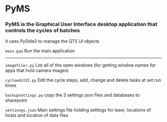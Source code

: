 
# PyMS

### PyMS is the Graphical User Interface desktop application that controls the cycles of batches


It uses PySide2 to manage the QT5 UI objects


`main.pyw`			Run the main application 

----------------------------------------------------

`imagefiler.py`		List all of the open windows (for getting window names for apps that hold camera images)

`cycleeditUI.py`		Edit the cycle steps, add, change and delete tasks at set run times

`backupsettings.py`		copy the 3 settings json files and databases to sharepoint

`settinngs.json`		Main settings file holding settings for laser, locations of hosts and location of data files
